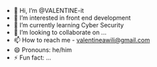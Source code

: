 - 👋 Hi, I’m @VALENTINE-it
- 👀 I’m interested in front end development
- 🌱 I’m currently learning Cyber Security
- 💞️ I’m looking to collaborate on ...
- 📫 How to reach me - valentineawili@gmail.com
- 😄 Pronouns: he/him
- ⚡ Fun fact: ...

<!---
VALENTINE-it/VALENTINE-it is a ✨ special ✨ repository because its `README.md` (this file) appears on your GitHub profile.
You can click the Preview link to take a look at your changes.
--->
